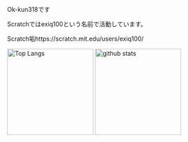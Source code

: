 Ok-kun318です

Scratchではexiq100という名前で活動しています。

Scratch垢https://scratch.mit.edu/users/exiq100/

<p align="top"> 
  <img alt="Top Langs" height="200px" src="https://github-readme-stats.vercel.app/api/top-langs/?username=Ok-kun318&show_icons=true&theme=tokyonight" />
  <img alt="github stats" height="200px" src="https://github-readme-stats.vercel.app/api?username=Ok-kun318&theme=tokyonight&show_icons=ture" />
</p>

<!--
Credits
https://github.com/anuraghazra/github-readme-stats
-->
